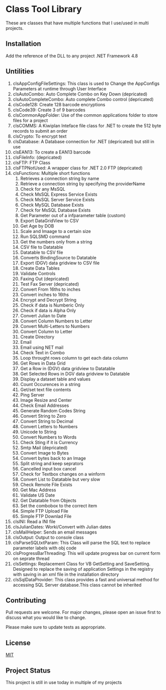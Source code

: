 # Class Tool Library

These are classes that have multiple functions that I use/used in multi projects.

## Installation

Add the reference of the DLL to any project
.NET Framework 4.8

## Untilities

1. clsAppConfigFileSettings: This class is used to Change the AppConfigs Parameters at runtime through User Interface
2. clsAutoCombo: Auto Complete Combo on Key Down (depricated)
3. clsAutoCompleteCombo: Auto complete Combo control (depricated)
4. clsCode128: Create 128 barcode encryptions
5. clsCode39: Create 3 of 9 barcodes
6. clsCommonAppFolder: Use of the common applications folder to store files for a project
7. clsCOMMS: A Kiwiplan Inteface file class for .NET to create the 512 byte records to submit an order
8. clsCrypto: To encrypt text
9. clsDatabase: A Database connection for .NET (depricated) but still in use
10. clsEAN13: To create a EAN13 barcode
11.	clsFileInfo: (depricated)
12.	clsFTP: FTP Class
13. clsFTPNotUsed: A wrapper class for .NET 2.0 FTP (depricated)
14. clsFunctions: Multiple short functions
	1. Retrieves a connection string by name
	2. Retrieve a connection string by specifying the providerName
	3. Check for any MsSQL
	4. Check MsSQL Express Service Exists
	5. Check MsSQL Server Service Exists
	6. Check MySQL Database Exists
	7. Check for MsSQL Database Exists
	8. Get Parameter out of a infparameter table (custom)
	9. Export DataGridView to CSV
	10. Get Age by DOB
	11.	Scale and Imaage to a certain size
	12.	Run SQLSMD command
	13.	Get the numbers only from a string
	14.	CSV file to Datatable
	15.	Datatable to CSV file
	16.	Converts BindingSource to Datatable
	17.	Export (DGV) data gridview to CSV file
	18.	Create Data Tables
	19. Validate Controls
	20.	Faxing Out (depricated)
	21.	Test Fax Server (depricated)
	22.	Convert From 16ths to inches
	23.	Convert inches to 16ths
	24.	Encrypt and Decrypt String
	25. Check if data is Numberic Only
	26.	Check if data is Alpha Only
	27.	Convert Julian to Date
	28.	Convert Column Numbers to Letter 
	29.	Convert Multi-Letters to Numbers
	30.	Convert Column to Letter
	31.	Create Directory
	32.	Email
	33.	Email using NET mail
	34.	Check Text in Combo
	35.	Loop throught rows column to get each data column
	36.	Get Rows in Data Grid
	37.	Get a Row in (DGV) data gridview to Datatable
	38. Get Selected Rows in DGV data gridview to Datatable
	39.	Display a dataset table and values
	40.	Count Occurences in a string
	41.	Get/set text file contents
	42.	Ping Server
	43.	Image Resize and Center
	44.	Check Email Addresses
	45.	Generate Random Codes String
	46.	Convert String to Zero
	47.	Convert String to Decimal
	48.	Convert Letters to Numbers
	49.	Unicode to String
	50.	Convert Numbers to Words
	51.	Check Sting if it is Currency
	52.	Smtp Mail (depricated)
	53.	Convert Image to Bytes
	54.	Convert bytes back to an Image
	55.	Split string and keep seprators
	56.	Cancelled input box cancel
	57.	Check for Textbox changes on a winform 
	58.	Convert List to Datatable but very slow
	59.	Check Remote File Exists
	60.	Get Mac Address
	61.	Validate US Date
	62.	Get Datatable from Objects
	63.	Set the combobox to the correct item
	64.	Simple FTP Upload File
	65.	Simple FTP Downlad File
15.	clsINI: Read a INI file
16.	clsJulianDates: Worki/Convert with Julian dates
17.	clsMailHelper: Sends an email messages
18.	clsOutput: Output to console class
19. clsParseSQLtxtParam: This Class will parse the SQL text to replace parameter labels with obj code
20.	clsProgressBarThreading: This will update progress bar on current form on seprate thread
21. clsSettings: Replacement Class for VB GetSetting and SaveSetting. Designed to replace the saving of application Settings in the registry with saving in an xml file in the installation directory
22. clsSqlDataProvider: This class provides a fast and universal method for accessing SQL Server database.This class cannot be inherited


## Contributing

Pull requests are welcome. For major changes, please open an issue first
to discuss what you would like to change.

Please make sure to update tests as appropriate.

## License

[MIT](https://choosealicense.com/licenses/mit/)

## Project Status

This project is still in use today in multiple of my projects
